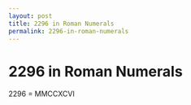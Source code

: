 ```yaml
---
layout: post
title: 2296 in Roman Numerals
permalink: 2296-in-roman-numerals
---
```


# 2296 in Roman Numerals

2296 = MMCCXCVI
